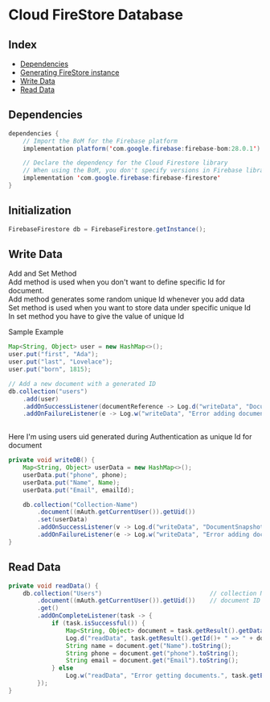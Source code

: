 # Cloud FireStore Database

## Index 
* [Dependencies](#dependencies) 
* [Generating FireStore instance](#initialization)
* [Write Data](#write-data) 
* [Read Data](#read-data) 


## Dependencies

```Java
dependencies {
    // Import the BoM for the Firebase platform
    implementation platform('com.google.firebase:firebase-bom:28.0.1')

    // Declare the dependency for the Cloud Firestore library
    // When using the BoM, you don't specify versions in Firebase library dependencies
    implementation 'com.google.firebase:firebase-firestore'
}
```

## Initialization

```Java 
FirebaseFirestore db = FirebaseFirestore.getInstance();
```

## Write Data
Add and Set Method  
Add method is used when you don't want to define specific Id for document.   
Add method generates some random unique Id whenever you add data  
Set method is used when you want to store data under specific unique Id  
In set method you have to give the value of unique Id  

Sample Example
```Java
Map<String, Object> user = new HashMap<>();
user.put("first", "Ada");
user.put("last", "Lovelace");
user.put("born", 1815);

// Add a new document with a generated ID
db.collection("users")
    .add(user)
    .addOnSuccessListener(documentReference -> Log.d("writeData", "DocumentSnapshot added with ID: " + documentReference.getId()))
    .addOnFailureListener(e -> Log.w("writeData", "Error adding document", e));
        
```
Here I'm using users uid generated during Authentication as unique Id for document
```Java
private void writeDB() {
    Map<String, Object> userData = new HashMap<>();
    userData.put("phone", phone);
    userData.put("Name", Name);
    userData.put("Email", emailId);

    db.collection("Collection-Name")
        .document((mAuth.getCurrentUser()).getUid())
        .set(userData)
        .addOnSuccessListener(v -> Log.d("writeData", "DocumentSnapshot added with ID: " + (mAuth.getCurrentUser()).getUid()))
        .addOnFailureListener(e -> Log.w("writeData", "Error adding document", e));
}
``` 

## Read Data
```Java
private void readData() {
    db.collection("Users")                              // collection Name
        .document((mAuth.getCurrentUser()).getUid())    // document ID
        .get()
        .addOnCompleteListener(task -> {
            if (task.isSuccessful()) {
                Map<String, Object> document = task.getResult().getData();
                Log.d("readData", task.getResult().getId()+ " => " + document);
                String name = document.get("Name").toString();
                String phone = document.get("phone").toString();
                String email = document.get("Email").toString();
            } else
                Log.w("readData", "Error getting documents.", task.getException());
        });
}
```
              
